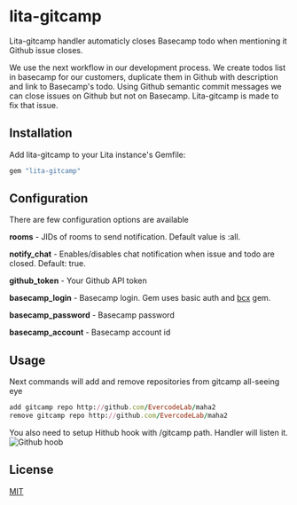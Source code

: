 # lita-gitcamp

Lita-gitcamp handler automaticly closes Basecamp todo when mentioning it Github issue closes.

We use the next workflow in our development process. We create todos list in basecamp for our customers, duplicate them in Github with description and link to Basecamp's todo. Using Github semantic commit messages we can close issues on Github but not on Basecamp. Lita-gitcamp is made to fix that issue.

## Installation

Add lita-gitcamp to your Lita instance's Gemfile:

``` ruby
gem "lita-gitcamp"
```

## Configuration

There are few configuration options are available

**rooms** - JIDs of rooms to send notification. Default value is :all.

**notify_chat** - Enables/disables chat notification when issue and todo are closed. Default: true.

**github_token** - Your Github API token

**basecamp_login** - Basecamp login. Gem uses basic auth and [bcx](https://github.com/paulspringett/bcx) gem.

**basecamp_password** - Basecamp password

**basecamp_account** - Basecamp account id

## Usage

Next commands will add and remove repositories from gitcamp all-seeing eye

``` ruby
add gitcamp repo http://github.com/EvercodeLab/maha2
remove gitcamp repo http://github.com/EvercodeLab/maha2
```

You also need to setup Hithub hook with /gitcamp path. Handler will listen it.
![Github hoob](https://photos-1.dropbox.com/t/0/AAAN2wL_FlUD6wXE_lZ982H8X5iYzdYWEUnDV6-7qY2P5A/12/11190302/png/1024x768/3/1383753600/0/2/Screenshot%202013-11-06%2018.48.40.png/Xf8_lMdwQ2SaZQ_sIeMlXqGzRmELetzy3mGhpCbzV7Q) 

## License

[MIT](http://opensource.org/licenses/MIT)
